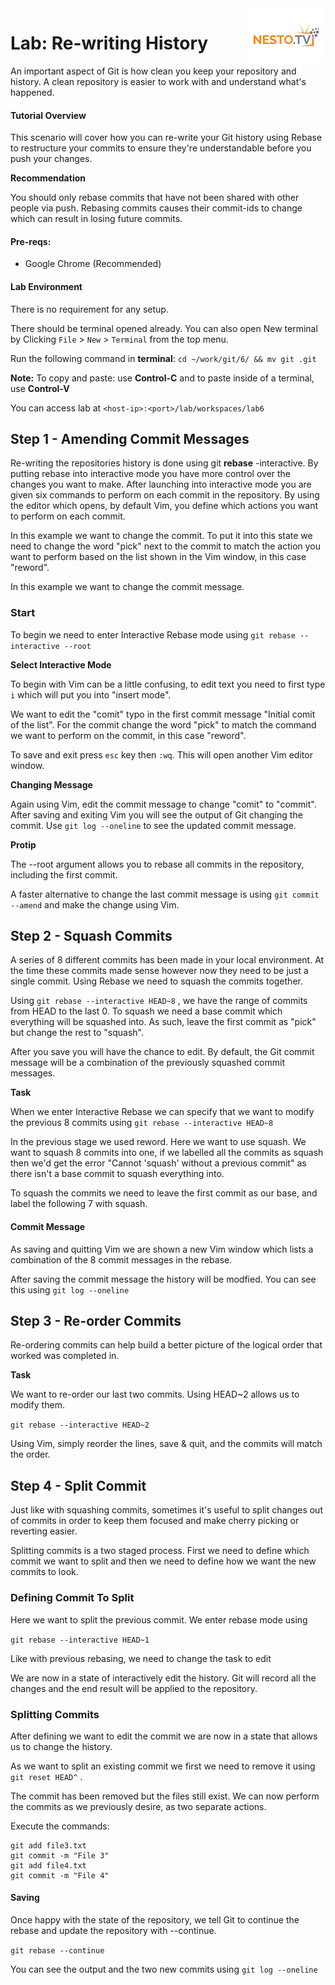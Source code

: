 <img align="right" src="./logo-small.png">

# Lab: Re-writing History
An important aspect of Git is how clean you keep your repository and history. A clean repository is easier to work with and understand what's happened.

#### Tutorial Overview
This scenario will cover how you can re-write your Git history using Rebase to restructure your commits to ensure they're understandable before you push your changes.

**Recommendation**

You should only rebase commits that have not been shared with other people via push. Rebasing commits causes their commit-ids to change which can result in losing future commits.

#### Pre-reqs:
- Google Chrome (Recommended)

#### Lab Environment
There is no requirement for any setup.

There should be terminal opened already. You can also open New terminal by Clicking `File` > `New` > `Terminal` from the top menu.

Run the following command in **terminal**:
`cd ~/work/git/6/ && mv git .git`

**Note:** To copy and paste: use **Control-C** and to paste inside of a terminal, use **Control-V**

You can access lab at `<host-ip>:<port>/lab/workspaces/lab6`

## Step 1 - Amending Commit Messages
Re-writing the repositories history is done using git **rebase** -interactive. By putting rebase into interactive mode you have more control over the changes you want to make. After launching into interactive mode you are given six commands to perform on each commit in the repository. By using the editor which opens, by default Vim, you define which actions you want to perform on each commit.

In this example we want to change the commit. To put it into this state we need to change the word "pick" next to the commit to match the action you want to perform based on the list shown in the Vim window, in this case "reword".

In this example we want to change the commit message.

### Start
To begin we need to enter Interactive Rebase mode using `git rebase --interactive --root`

**Select Interactive Mode**

To begin with Vim can be a little confusing, to edit text you need to first type `i` which will put you into "insert mode".

We want to edit the "comit" typo in the first commit message "Initial comit of the list". For the commit change the word "pick" to match the command we want to perform on the commit, in this case "reword".

To save and exit press `esc` key then `:wq`. This will open another Vim editor window.

**Changing Message**

Again using Vim, edit the commit message to change "comit" to "commit". After saving and exiting Vim you will see the output of Git changing the commit. Use `git log --oneline` to see the updated commit message.

**Protip**

The --root argument allows you to rebase all commits in the repository, including the first commit.

A faster alternative to change the last commit message is using `git commit --amend` and make the change using Vim.

## Step 2 - Squash Commits
A series of 8 different commits has been made in your local environment. At the time these commits made sense however now they need to be just a single commit. Using Rebase we need to squash the commits together.

Using `git rebase --interactive HEAD~8` , we have the range of commits from HEAD to the last 0. To squash we need a base commit which everything will be squashed into. As such, leave the first commit as "pick" but change the rest to "squash".

After you save you will have the chance to edit. By default, the Git commit message will be a combination of the previously squashed commit messages.

**Task**

When we enter Interactive Rebase we can specify that we want to modify the previous 8 commits using `git rebase --interactive HEAD~8`

In the previous stage we used reword. Here we want to use squash. We want to squash 8 commits into one, if we labelled all the commits as squash then we'd get the error "Cannot 'squash' without a previous commit" as there isn't a base commit to squash everything into.

To squash the commits we need to leave the first commit as our base, and label the following 7 with squash.

#### Commit Message
As saving and quitting Vim we are shown a new Vim window which lists a combination of the 8 commit messages in the rebase.

After saving the commit message the history will be modfied. You can see this using `git log --oneline`

## Step 3 - Re-order Commits
Re-ordering commits can help build a better picture of the logical order that worked was completed in.

**Task**

We want to re-order our last two commits. Using HEAD~2 allows us to modify them.

`git rebase --interactive HEAD~2`

Using Vim, simply reorder the lines, save & quit, and the commits will match the order.

## Step 4 - Split Commit
Just like with squashing commits, sometimes it's useful to split changes out of commits in order to keep them focused and make cherry picking or reverting easier.

Splitting commits is a two staged process. First we need to define which commit we want to split and then we need to define how we want the new commits to look.

### Defining Commit To Split

Here we want to split the previous commit. We enter rebase mode using 

`git rebase --interactive HEAD~1`

Like with previous rebasing, we need to change the task to edit

We are now in a state of interactively edit the history. Git will record all the changes and the end result will be applied to the repository.

### Splitting Commits

After defining we want to edit the commit we are now in a state that allows us to change the history.

As we want to split an existing commit we first we need to remove it using `git reset HEAD^` .

The commit has been removed but the files still exist. We can now perform the commits as we previously desire, as two separate actions.

Execute the commands:

```
git add file3.txt
git commit -m "File 3"
git add file4.txt
git commit -m "File 4"
```

#### Saving

Once happy with the state of the repository, we tell Git to continue the rebase and update the repository with --continue.

`git rebase --continue`

You can see the output and the two new commits using `git log --oneline`

